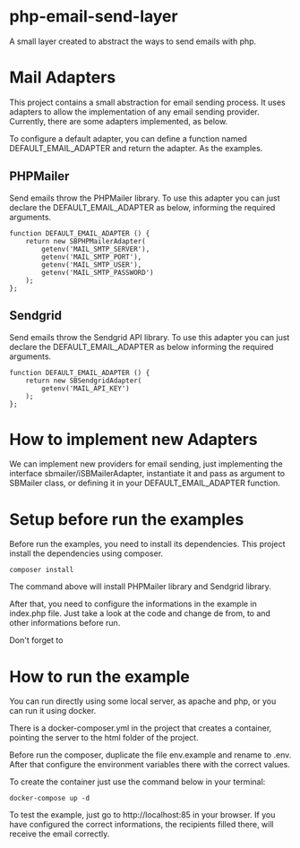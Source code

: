 # php-email-send-layer
A small layer created to abstract the ways to send emails with php.

# Mail Adapters

This project contains a small abstraction for email sending process. It uses adapters to allow the implementation of any email sending provider. Currently, there are some adapters implemented, as below.

To configure a default adapter, you can define a function named DEFAULT_EMAIL_ADAPTER and return the adapter. As the examples.

## PHPMailer

Send emails throw the PHPMailer library. To use this adapter you can just declare the DEFAULT_EMAIL_ADAPTER as below, informing the required arguments.

```
function DEFAULT_EMAIL_ADAPTER () {
    return new SBPHPMailerAdapter(
        getenv('MAIL_SMTP_SERVER'),
        getenv('MAIL_SMTP_PORT'),
        getenv('MAIL_SMTP_USER'),
        getenv('MAIL_SMTP_PASSWORD')
    );
};
```

## Sendgrid

Send emails throw the Sendgrid API library. To use this adapter you can just declare the DEFAULT_EMAIL_ADAPTER as below informing the required arguments.

```
function DEFAULT_EMAIL_ADAPTER () {
    return new SBSendgridAdapter(
        getenv('MAIL_API_KEY')
    );
};
```

# How to implement new Adapters

We can implement new providers for email sending, just implementing the interface sbmailer/iSBMailerAdapter, instantiate it and pass as argument to SBMailer class, or defining it in your DEFAULT_EMAIL_ADAPTER function. 

# Setup before run the examples

Before run the examples, you need to install its dependencies. 
This project install the dependencies using composer. 

```
composer install
```

The command above will install PHPMailer library and Sendgrid library.

After that, you need to configure the informations in the example in index.php file.
Just take a look at the code and change de from, to and other informations before run.

Don't forget to 

# How to run the example

You can run directly using some local server, as apache and php, or you can run it using docker.

There is a docker-composer.yml in the project that creates a container, pointing the server to the html folder of the project.

Before run the composer, duplicate the file env.example and rename to .env. After that configure the environment variables there with the correct values.

To create the container just use the command below in your terminal:

```
docker-compose up -d
```

To test the example, just go to http://localhost:85 in your browser. If you have configured the correct informations, the recipients filled there, will receive the email correctly.
